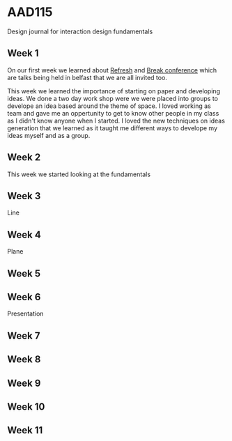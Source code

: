 AAD115
======

Design journal for interaction design fundamentals

Week 1 
------
On our first week we learned about [Refresh](http://refreshbelfast.com) and [Break conference](http://breakconf.org) which are talks being held in belfast that we are all invited too. 

This week we learned the importance of starting on paper and developing ideas. We done a two day work shop were we were placed into groups to develope an idea based around the theme of space. I loved working as team and gave me an oppertunity to get to know other people in my class as I didn't know anyone when I started. 
I loved the new techniques on ideas generation that we learned as it taught me different ways to develope my ideas myself and as a group. 

Week 2
------
This week we started looking at the fundamentals

Week 3 
------
Line

Week 4 
------
Plane

Week 5 
------

Week 6 
------
Presentation 

Week 7 
------

Week 8 
------

Week 9 
------

Week 10 
-------

Week 11 
-------
